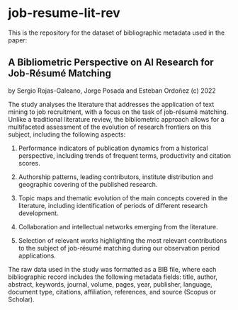 # job-resume-lit-rev
This is the repository for the dataset of bibliographic metadata used in the paper:

## A Bibliometric Perspective on AI Research for Job-Résumé Matching
<!--- by Sergio Rojas-Galeano, Jorge Posada and Esteban Ordoñez -->
by Sergio Rojas-Galeano, Jorge Posada and Esteban Ordoñez (c) 2022

The study analyses the literature that addresses the application of text mining to job recruitment, with a focus on the task of job-résumé matching. Unlike a traditional literature review, the bibliometric approach allows for a multifaceted assessment of the evolution of research frontiers on this subject, including the following aspects:

 1. Performance indicators of publication dynamics from a historical perspective, including trends of frequent terms, productivity and citation scores.
 
 2. Authorship patterns, leading contributors, institute distribution and geographic covering of the published research.
 
 3. Topic maps and thematic evolution of the main concepts covered in the literature, including identification of periods of different research development.

 4. Collaboration and intellectual networks emerging from the literature.
 
 5. Selection of relevant works highlighting the most relevant contributions to the subject of job-résumé matching during our observation period  applications.

The raw data used in the study was formatted as a BIB file, where each bibliographic record includes the following metadata fields: title, author, abstract, keywords, journal, volume, pages, year, publisher, language, document type, citations, affiliation, references, and source (Scopus or Scholar).
